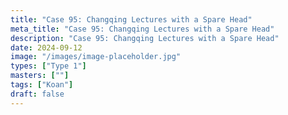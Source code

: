 ```yaml
---
title: "Case 95: Changqing Lectures with a Spare Head"
meta_title: "Case 95: Changqing Lectures with a Spare Head"
description: "Case 95: Changqing Lectures with a Spare Head"
date: 2024-09-12
image: "/images/image-placeholder.jpg"
types: ["Type 1"]
masters: [""]
tags: ["Koan"]
draft: false
---
```


